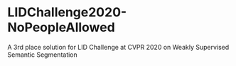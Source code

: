 # LIDChallenge2020-NoPeopleAllowed
A 3rd place solution for LID Challenge at CVPR 2020 on Weakly Supervised Semantic Segmentation
